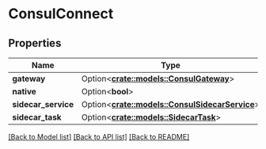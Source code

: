 # ConsulConnect

## Properties

Name | Type | Description | Notes
------------ | ------------- | ------------- | -------------
**gateway** | Option<[**crate::models::ConsulGateway**](ConsulGateway.md)> |  | [optional]
**native** | Option<**bool**> |  | [optional]
**sidecar_service** | Option<[**crate::models::ConsulSidecarService**](ConsulSidecarService.md)> |  | [optional]
**sidecar_task** | Option<[**crate::models::SidecarTask**](SidecarTask.md)> |  | [optional]

[[Back to Model list]](../README.md#documentation-for-models) [[Back to API list]](../README.md#documentation-for-api-endpoints) [[Back to README]](../README.md)


